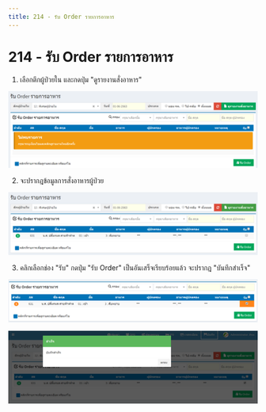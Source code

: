 ```yaml
---
title: 214 - รับ Order รายการอาหาร
---
```


# 214 - รับ Order รายการอาหาร

1. เลือกตึกผู้ป่วยใน และกดปุ่ม "ดูรายงานสั่งอาหาร"

![Logo](./img/image214-1.png)

2. จะปรากฎข้อมูลการสั่งอาหารผู้ป่วย

![Logo](./img/image214-2.png)

3. คลิกเลือกช่อง "รับ" 
กดปุ่ม "รับ Order" เป็นอันเสร็จเรียบร้อยแล้ว จะปรากฎ "บันทึกสำเร็จ"

![Logo](./img/image214-3.png)

![Logo](./img/image214-4.png)